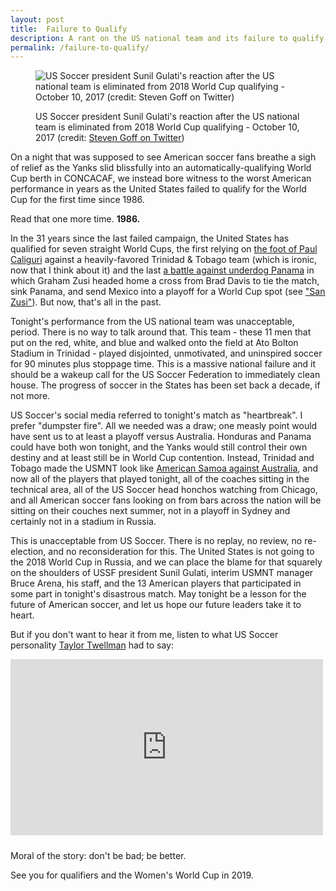 ```yaml
---
layout: post
title:  Failure to Qualify
description: A rant on the US national team and its failure to qualify for the 2018 World Cup
permalink: /failure-to-qualify/
---
```


<figure>
  <img src="{{ site.baseurl }}/assets/images/sadsunil.jpg" alt="US Soccer president Sunil Gulati's reaction after the US national team is eliminated from 2018 World Cup qualifying - October 10, 2017 (credit: Steven Goff on Twitter)">
  <p class="small">US Soccer president Sunil Gulati's reaction after the US national team is eliminated from 2018 World Cup qualifying - October 10, 2017 (credit: <a href="https://twitter.com/SoccerInsider/status/917936005352710145/photo/1">Steven Goff on Twitter</a>)</p>
</figure>

On a night that was supposed to see American soccer fans breathe a sigh of relief as the Yanks slid blissfully into an automatically-qualifying World Cup berth in CONCACAF, we instead bore witness to the worst American performance in years as the United States failed to qualify for the World Cup for the first time since 1986.

Read that one more time. **1986.**

In the 31 years since the last failed campaign, the United States has qualified for seven straight World Cups, the first relying on [the foot of Paul Caliguri](https://www.ussoccer.com/stories/2015/11/16/19/00/151116-mnt-trinidad-keeper-michael-maurice-recalls-paul-caliguri-1989-wcq-goal) against a heavily-favored Trinidad & Tobago team (which is ironic, now that I think about it) and the last [a battle against underdog Panama](https://www.ussoccer.com/stories/2014/03/17/11/26/131015-mnt-vs-panama-match-report) in which Graham Zusi headed home a cross from Brad Davis to tie the match, sink Panama, and send Mexico into a playoff for a World Cup spot (see ["San Zusi"](https://www.si.com/planet-futbol/2017/03/28/usa-panama-preview-graham-zusi-world-cup-qualifying)). But now, that's all in the past.

Tonight's performance from the US national team was unacceptable, period. There is no way to talk around that. This team - these 11 men that put on the red, white, and blue and walked onto the field at Ato Bolton Stadium in Trinidad - played disjointed, unmotivated, and uninspired soccer for 90 minutes plus stoppage time. This is a massive national failure and it should be a wakeup call for the US Soccer Federation to immediately clean house. The progress of soccer in the States has been set back a decade, if not more.

US Soccer's social media referred to tonight's match as "heartbreak". I prefer "dumpster fire". All we needed was a draw; one measly point would have sent us to at least a playoff versus Australia. Honduras and Panama could have both won tonight, and the Yanks would still control their own destiny and at least still be in World Cup contention. Instead, Trinidad and Tobago made the USMNT look like [American Samoa against Australia](https://en.wikipedia.org/wiki/Australia_31–0_American_Samoa), and now all of the players that played tonight, all of the coaches sitting in the technical area, all of the US Soccer head honchos watching from Chicago, and all American soccer fans looking on from bars across the nation will be sitting on their couches next summer, not in a playoff in Sydney and certainly not in a stadium in Russia.

This is unacceptable from US Soccer. There is no replay, no review, no re-election, and no reconsideration for this. The United States is not going to the 2018 World Cup in Russia, and we can place the blame for that squarely on the shoulders of USSF president Sunil Gulati, interim USMNT manager Bruce Arena, his staff, and the 13 American players that participated in some part in tonight's disastrous match. May tonight be a lesson for the future of American soccer, and let us hope our future leaders take it to heart.

But if you don't want to hear it from me, listen to what US Soccer personality [Taylor Twellman](https://twitter.com/TaylorTwellman?ref_src=twsrc%5Egoogle%7Ctwcamp%5Eserp%7Ctwgr%5Eauthor) had to say:

<iframe width="500" height="282" style="margin-bottom: 10px;" src="http://www.espn.com/core/video/iframe?id=3226307&endcard=false" allowfullscreen frameborder="0"></iframe>

Moral of the story: don't be bad; be better.

See you for qualifiers and the Women's World Cup in 2019.
